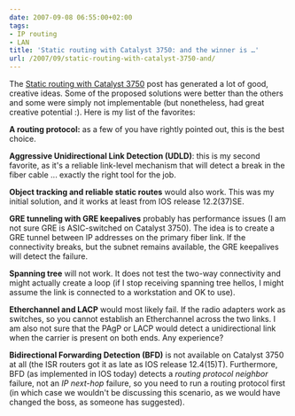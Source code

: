 ```yaml
---
date: 2007-09-08 06:55:00+02:00
tags:
- IP routing
- LAN
title: 'Static routing with Catalyst 3750: and the winner is …'
url: /2007/09/static-routing-with-catalyst-3750-and/
---
```

The [Static routing with Catalyst 3750](/2007/09/get-creative-static-routing-with/) post has generated a lot of good, creative ideas. Some of the proposed solutions were better than the others and some were simply not implementable (but nonetheless, had great creative potential :). Here is my list of the favorites:

**A routing protocol:** as a few of you have rightly pointed out, this is the best choice.

**Aggressive Unidirectional Link Detection (UDLD)**: this is my second favorite, as it\'s a reliable link-level mechanism that will detect a break in the fiber cable ... exactly the right tool for the job.
<!--more-->
**Object tracking and reliable static routes** would also work. This was my initial solution, and it works at least from IOS release 12.2(37)SE.
<!--more-->
**GRE tunneling with GRE keepalives** probably has performance issues (I am not sure GRE is ASIC-switched on Catalyst 3750). The idea is to create a GRE tunnel between IP addresses on the primary fiber link. If the connectivity breaks, but the subnet remains available, the GRE keepalives will detect the failure.

**Spanning tree** will not work. It does not test the two-way connectivity and might actually create a loop (if I stop receiving spanning tree hellos, I might assume the link is connected to a workstation and OK to use).

**Etherchannel and LACP** would most likely fail. If the radio adapters work as switches, so you cannot establish an Etherchannel across the two links. I am also not sure that the PAgP or LACP would detect a unidirectional link when the carrier is present on both ends. Any experience?

**Bidirectional Forwarding Detection (BFD)** is not available on Catalyst 3750 at all (the ISR routers got it as late as IOS release 12.4(15)T). Furthermore, BFD (as implemented in IOS today) detects a *routing protocol neighbor* failure, not an *IP next-hop* failure, so you need to run a routing protocol first (in which case we wouldn\'t be discussing this scenario, as we would have changed the boss, as someone has suggested).

